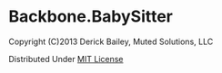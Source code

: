 # Backbone.BabySitter

Copyright (C)2013 Derick Bailey, Muted Solutions, LLC

Distributed Under [MIT License](http://mutedsolutions.mit-license.org/)
